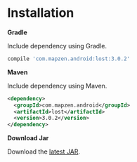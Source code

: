 # Installation

**Gradle**

Include dependency using Gradle.

```groovy
compile 'com.mapzen.android:lost:3.0.2'
```

**Maven**

Include dependency using Maven.

```xml
<dependency>
  <groupId>com.mapzen.android</groupId>
  <artifactId>lost</artifactId>
  <version>3.0.2</version>
</dependency>
```

**Download Jar**

Download the [latest JAR][1].

[1]: http://search.maven.org/remotecontent?filepath=com/mapzen/android/lost/3.0.2/lost-3.0.2.jar
